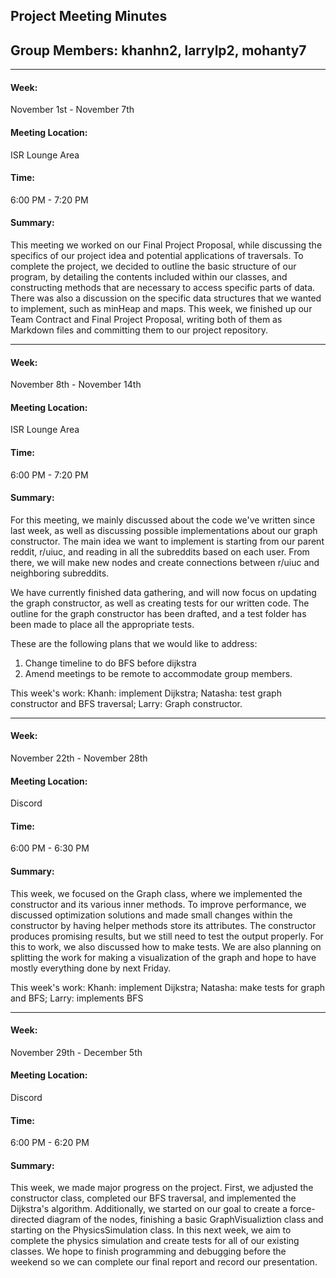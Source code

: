 ## Project Meeting Minutes
## Group Members: khanhn2, larrylp2, mohanty7
---

#### <strong>Week:</strong>
November 1st - November 7th
#### <strong>Meeting Location:</strong>
ISR Lounge Area
#### <strong>Time:</strong>
6:00 PM - 7:20 PM
#### <strong>Summary:</strong>
This meeting we worked on our Final Project Proposal, while discussing the specifics of our project idea and potential applications of traversals. To complete the project, we decided to  outline the basic structure of our program, by detailing the contents included within our classes, and constructing methods that are necessary to access specific parts of data. There was also a discussion on the specific data structures that we wanted to implement, such as minHeap and maps. This week, we finished up our Team Contract and Final Project Proposal, writing both of them as Markdown files and committing them to our project repository.


---
#### <strong>Week:</strong>
November 8th - November 14th
#### <strong>Meeting Location:</strong>
ISR Lounge Area
#### <strong>Time:</strong>
6:00 PM - 7:20 PM
#### <strong>Summary:</strong>
For this meeting, we mainly discussed about the code we've written since last week, as well as discussing possible implementations about our graph constructor.
The main idea we want to implement is starting from our parent reddit, r/uiuc, and reading in all the subreddits based on each user. From there, we will make new nodes and create connections between r/uiuc and neighboring subreddits.

We have currently finished data gathering, and will now focus on updating the graph constructor, as well as creating tests for our written code. The outline for the graph constructor has been drafted, and a test folder has been made to place all the appropriate tests.

These are the following plans that we would like to address:
1. Change timeline to do BFS before dijkstra
2. Amend meetings to be remote to accommodate group members.

This week's work: 
Khanh: implement Dijkstra; Natasha: test graph constructor and BFS traversal; Larry: Graph constructor.

---
#### <strong>Week:</strong>
November 22th - November 28th
#### <strong>Meeting Location:</strong>
Discord
#### <strong>Time:</strong>
6:00 PM - 6:30 PM
#### <strong>Summary:</strong>
This week, we focused on the Graph class, where we implemented the constructor and its various inner methods. To improve performance, we discussed optimization solutions and made small changes within the constructor by having helper methods store its attributes. The constructor produces promising results, but we still need to test the output properly. For this to work, we also discussed how to make tests. We are also planning on splitting the work for making a visualization of the graph and hope to have mostly everything done by next Friday.


This week's work: 
Khanh: implement Dijkstra; Natasha: make tests for graph and BFS; Larry: implements BFS

---

#### <strong>Week:</strong>
November 29th - December 5th
#### <strong>Meeting Location:</strong>
Discord
#### <strong>Time:</strong>
6:00 PM - 6:20 PM
#### <strong>Summary:</strong>
This week, we made major progress on the project. First, we adjusted the constructor class, completed our BFS traversal, and implemented the Dijkstra's algorithm. Additionally, we started on our goal to create a force-directed diagram of the nodes, finishing a basic GraphVisualiztion class and starting on the PhysicsSimulation class. In this next week, we aim to complete the physics simulation and create tests for all of our existing classes. We hope to finish programming and debugging before the weekend so we can complete our final report and record our presentation.
